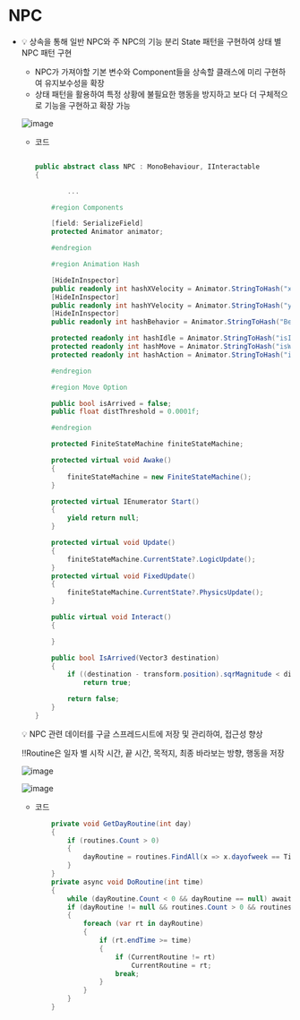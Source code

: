 # NPC    
-
    <aside>
    💡 상속을 통해 일반  NPC와 주 NPC의 기능 분리
    State 패턴을 구현하여 상태 별 NPC 패턴 구현
    
    - NPC가 가져야할 기본 변수와 Component들을 상속할 클래스에 미리 구현하여 유지보수성을 확장
    - 상태 패턴을 활용하여 특정 상황에 불필요한 행동을 방지하고 보다 더 구체적으로 기능을 구현하고 확장 가능
    
    ![image](https://github.com/user-attachments/assets/5bc5b55a-0cc5-4af8-9b38-0af56b3e86f0)

    - 코드
        
        ```csharp
        
        public abstract class NPC : MonoBehaviour, IInteractable
        {
        
        		...
        
            #region Components
        
            [field: SerializeField]
            protected Animator animator;
        
            #endregion
        
            #region Animation Hash
        
            [HideInInspector]
            public readonly int hashXVelocity = Animator.StringToHash("xVelocity");
            [HideInInspector]
            public readonly int hashYVelocity = Animator.StringToHash("yVelocity");
            [HideInInspector]
            public readonly int hashBehavior = Animator.StringToHash("Behavior");
        
            protected readonly int hashIdle = Animator.StringToHash("isIdle");
            protected readonly int hashMove = Animator.StringToHash("isWalk");
            protected readonly int hashAction = Animator.StringToHash("isAction");
        
            #endregion
        
            #region Move Option
        
            public bool isArrived = false;
            public float distThreshold = 0.0001f;
        
            #endregion
        
            protected FiniteStateMachine finiteStateMachine;
        
            protected virtual void Awake()
            {
                finiteStateMachine = new FiniteStateMachine();
            }
        
            protected virtual IEnumerator Start()
            {
                yield return null;
            }
        
            protected virtual void Update()
            {
                finiteStateMachine.CurrentState?.LogicUpdate();
            }
            protected virtual void FixedUpdate()
            {
                finiteStateMachine.CurrentState?.PhysicsUpdate();
            }
        
            public virtual void Interact()
            {
        
            }
        
            public bool IsArrived(Vector3 destination)
            {
                if ((destination - transform.position).sqrMagnitude < distThreshold)
                    return true;
        
                return false;
            }
        }
        ```
        
    
    <aside>
    💡 NPC 관련 데이터를 구글 스프레드시트에 저장 및 관리하여, 접근성 향상
    
    ‼️Routine은 일자 별 시작 시간, 끝 시간, 목적지, 최종 바라보는 방향, 행동을 저장
    
    ![image](https://github.com/user-attachments/assets/24c2e7b1-110f-4c1c-83ac-82177f4deddf)

    ![image](https://github.com/user-attachments/assets/988a15e0-b95d-4853-bdae-6cc4ce47030c)

    - 코드
        
        ```csharp
            private void GetDayRoutine(int day)
            {
                if (routines.Count > 0)
                {
                    dayRoutine = routines.FindAll(x => x.dayofweek == TimeManager.Instance.Day % 7);
                }
            }
            private async void DoRoutine(int time)
            {
                while (dayRoutine.Count < 0 && dayRoutine == null) await Task.Yield();
                if (dayRoutine != null && routines.Count > 0 && routines != null)
                {
                    foreach (var rt in dayRoutine)
                    {
                        if (rt.endTime >= time)
                        {
                            if (CurrentRoutine != rt)
                                CurrentRoutine = rt;
                            break;
                        }
                    }
                }
            }
        ```
        
    </aside>

    </aside>
